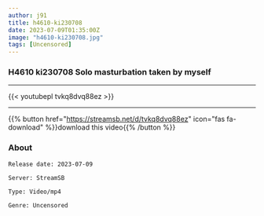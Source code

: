 ```yaml
---
author: j91
title: h4610-ki230708
date: 2023-07-09T01:35:00Z
image: "h4610-ki230708.jpg"
tags: [Uncensored]
---
```


### H4610 ki230708 Solo masturbation taken by myself
___

{{< youtubepl tvkq8dvq88ez >}}
___

{{% button href="https://streamsb.net/d/tvkq8dvq88ez" icon="fas fa-download" %}}download this video{{% /button %}}
### About

`Release date: 2023-07-09`

`Server: StreamSB`

`Type: Video/mp4`

`Genre:	Uncensored`